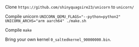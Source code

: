 Clone `https://github.com/shinyquagsire23/unicorn` to `unicorn/`

Compile unicorn
`UNICORN_QEMU_FLAGS="--python=python2" UNICORN_ARCHS="arm aarch64" ./make.sh`

Compile
`make`

Bring your own kernel `0_saltedkernel_90000000.bin`.
